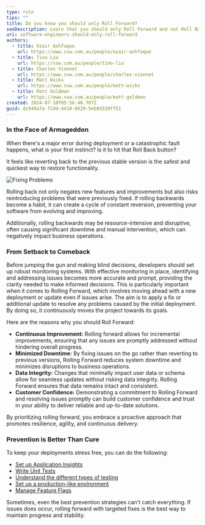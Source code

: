 ```yaml
---
type: rule
tips: ""
title: Do you know you should only Roll Forward?
seoDescription: Learn that you should only Roll Forward and not Roll Backward.
uri: software-engineers-should-only-roll-forward
authors:
  - title: Ozair Ashfaque
    url: https://www.ssw.com.au/people/ozair-ashfaque
  - title: Tino Liu
    url: https://ssw.com.au/people/tino-liu
  - title: Charles Vionnet
    url: https://www.ssw.com.au/people/charles-vionnet
  - title: Matt Wicks
    url: https://www.ssw.com.au/people/matt-wicks
  - title: Matt Goldman
    url: https://www.ssw.com.au/people/matt-goldman
created: 2024-07-10T05:56:48.707Z
guid: dc944a7a-f2dd-4410-8629-5eb8d320ff51
---
```


### In the Face of Armageddon

When there's a major error during deployment or a catastrophic fault happens, what is your first instinct? Is it to hit that Roll Back button?

It feels like reverting back to the previous stable version is the safest and quickest way to restore functionality. 

![Fixing Problems](https://imgs.xkcd.com/comics/fixing_problems.png)

Rolling back not only negates new features and improvements but also risks reintroducing problems that were previously fixed. If rolling backwards become a habit, it can create a cycle of constant reversion, preventing your software from evolving and improving.

Additionally, rolling backwards may be resource-intensive and disruptive, often causing significant downtime and manual intervention, which can negatively impact business operations.

### From Setback to Comeback

Before jumping the gun and making blind decisions, developers should set up robust monitoring systems. With effective monitoring in place, identifying and addressing issues becomes more accurate and prompt, providing the clarity needed to make informed decisions. This is particularly important when it comes to Rolling Forward, which involves moving ahead with a new deployment or update even if issues arise. The aim is to apply a fix or additional update to resolve any problems caused by the initial deployment. By doing so, it continuously moves the project towards its goals.

Here are the reasons why you should Roll Forward:

- **Continuous Improvement:** Rolling forward allows for incremental improvements, ensuring that any issues are promptly addressed without hindering overall progress.
- **Minimized Downtime:** By fixing issues on the go rather than reverting to previous versions, Rolling Forward reduces system downtime and minimizes disruptions to business operations.
- **Data Integrity:** Changes that minimally impact user data or schema allow for seamless updates without risking data integrity. Rolling Forward ensures that data remains intact and consistent.
- **Customer Confidence:** Demonstrating a commitment to Rolling Forward and resolving issues promptly can build customer confidence and trust in your ability to deliver reliable and up-to-date solutions.

By prioritizing rolling forward, you embrace a proactive approach that promotes resilience, agility, and continuous delivery. 
 
### Prevention is Better Than Cure

To keep your deployments stress free, you can do the following:

- [Set up Application Insights](https://www.ssw.com.au/rules/rules-to-better-application-insights/)
- [Write Unit Tests](https://www.ssw.com.au/rules/rules-to-better-unit-tests/)
- [Understand the different types of testing](https://www.ssw.com.au/rules/different-types-of-testing/)
- [Set up a production-like environment](https://www.ssw.com.au/rules/do-you-know-which-environments-you-need-to-provision-when-starting-a-new-project/)
- [Manage Feature Flags](https://learn.microsoft.com/en-us/azure/azure-app-configuration/manage-feature-flags?tabs=azure-portal)

Sometimes, even the best prevention strategies can't catch everything. If issues does occur, rolling forward with targeted fixes is the best way to maintain progress and stability.
